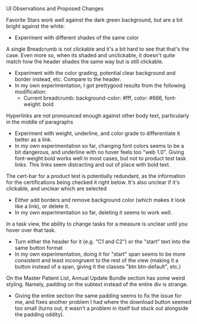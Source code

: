 UI Observations and Proposed Changes

Favorite Stars work well against the dark green background, but are a bit bright against the white:
  - Experiment with different shades of the same color

A single Breadcrumb is not clickable and it's a bit hard to see that that's the case. Even more so, when its shaded and unclickable, it doesn't quite match how the header shades the same way but is still clickable.
  - Experiment with the color grading, potential clear background and border instead, etc. Compare to the header.
  - In my own experimentation, I got prettygood results from the following modification:
    - Current breadcrumb: background-color: #fff, color: #666, font-weight: bold

Hyperlinks are not pronounced enough against other body text, particularly in the middle of paragraphs
  - Experiment with weight, underline, and color grade to differentiate it better as a link.
  - In my own experimentation so far, changing font colors seems to be a bit dangerous, and underline with no hover feels too "web 1.0". Giving font-weight:bold works well in most cases, but not to product test task links. This links seem distracting and out of place with bold text.

The cert-bar for a product test is potentially redundant, as the information for the certifications being checked it right below. It's also unclear if it's clickable, and unclear which are selected
  - Either add borders and remove background color (which makes it look like a link), or delete it.
  - In my own experimentation so far, deleting it seems to work well.

In a task view, the ability to change tasks for a measure is unclear until you hover over that task.
  - Turn either the header for it (e.g. "C1 and C2") or the "start" text into the same button format
  - In my own experimentation, doing it for "start" span seems to be more consistent and least incongruent to the rest of the view (making it a button instead of a span, giving it the classes "btn btn-default", etc.)

On the Master Patient List, Annual Update Bundle section has some weird styling. Namely, padding on the subtext instead of the entire div is strange.
  - Giving the entire section the same padding seems to fix the issue for me, and fixes another problem I had where the download button seemed too small (turns out, it wasn't a problem in itself but stuck out alongside the padding oddity).